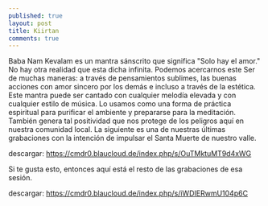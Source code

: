 ```yaml
---
published: true
layout: post
title: Kiirtan
comments: true
---
```





Baba Nam Kevalam es un mantra sánscrito que significa "Solo hay el amor." No hay otra realidad que esta dicha infinita. Podemos acercarnos este Ser de muchas maneras: a través de pensamientos sublimes, las buenas acciones con amor sincero por los demás e incluso a través de la estética. Este mantra puede ser cantado  con cualquier melodía elevada y con cualquier estilo de música. Lo usamos como una forma de práctica espiritual para purificar el ambiente y prepararse para la meditación. También genera tal positividad que nos protege de los peligros aquí en nuestra comunidad local. La siguiente es una de nuestras últimas grabaciones con la intención de impulsar el Santa Muerte de nuestro valle.

descargar:  <a href="https://cmdr0.blaucloud.de/index.php/s/OuTMktuMT9d4xWG">https://cmdr0.blaucloud.de/index.php/s/OuTMktuMT9d4xWG</a>

Si te gusta esto, entonces aquí está el resto de las grabaciones de esa sesión.

descargar: <a href="https://cmdr0.blaucloud.de/index.php/s/iWDIERwmU104p6C">https://cmdr0.blaucloud.de/index.php/s/iWDIERwmU104p6C</a>
